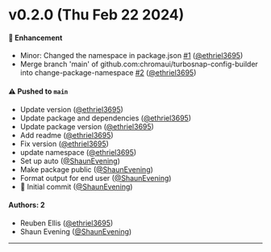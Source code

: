 # v0.2.0 (Thu Feb 22 2024)

#### 🚀 Enhancement

- Minor: Changed the namespace in package.json [#1](https://github.com/chromaui/turbosnap-config-builder/pull/1) ([@ethriel3695](https://github.com/ethriel3695))
- Merge branch 'main' of github.com:chromaui/turbosnap-config-builder into change-package-namespace [#2](https://github.com/chromaui/turbosnap-config-builder/pull/2) ([@ethriel3695](https://github.com/ethriel3695))

#### ⚠️ Pushed to `main`

- Update version ([@ethriel3695](https://github.com/ethriel3695))
- Update package and dependencies ([@ethriel3695](https://github.com/ethriel3695))
- Update package version ([@ethriel3695](https://github.com/ethriel3695))
- Add readme ([@ethriel3695](https://github.com/ethriel3695))
- Fix version ([@ethriel3695](https://github.com/ethriel3695))
- update namespace ([@ethriel3695](https://github.com/ethriel3695))
- Set up auto ([@ShaunEvening](https://github.com/ShaunEvening))
- Make package public ([@ShaunEvening](https://github.com/ShaunEvening))
- Format output for end user ([@ShaunEvening](https://github.com/ShaunEvening))
- 🎉 Initial commit ([@ShaunEvening](https://github.com/ShaunEvening))

#### Authors: 2

- Reuben Ellis ([@ethriel3695](https://github.com/ethriel3695))
- Shaun Evening ([@ShaunEvening](https://github.com/ShaunEvening))

---

